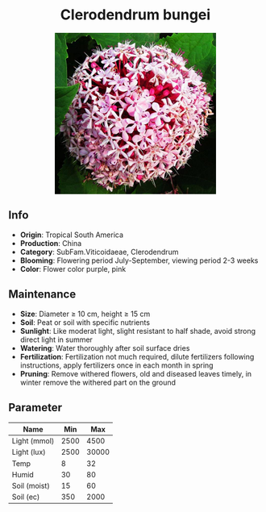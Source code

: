 <h1 align='center'>Clerodendrum bungei</h1>
<p align="center">
    <img 
        align='center'
        width='320'
        src="../images/clerodendrum bungei.png" 
        alt='Clerodendrum bungei' />
</p>

## Info

 - **Origin**: Tropical South America
 - **Production**: China
 - **Category**: SubFam.Viticoidaeae, Clerodendrum
 - **Blooming**: Flowering period July-September, viewing period 2-3 weeks
 - **Color**: Flower color purple, pink

## Maintenance

 - **Size**: Diameter ≥ 10 cm, height ≥ 15 cm
 - **Soil**: Peat or soil with specific nutrients
 - **Sunlight**: Like moderat light, slight resistant to half shade, avoid strong direct light in summer
 - **Watering**: Water thoroughly after soil surface dries
 - **Fertilization**: Fertilization not much required, dilute fertilizers following instructions, apply fertilizers once in each month in spring
 - **Pruning**: Remove withered flowers, old and diseased leaves timely, in winter remove the withered part on the ground

## Parameter

| Name         | Min  | Max   |
|--------------|------|-------|
| Light (mmol) | 2500 | 4500  |
| Light (lux)  | 2500 | 30000 |
| Temp         | 8    | 32    |
| Humid        | 30   | 80    |
| Soil (moist) | 15   | 60    |
| Soil (ec)    | 350  | 2000  |
